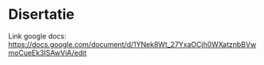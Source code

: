 # Disertatie
Link google docs: https://docs.google.com/document/d/1YNek8Wt_27YxaOCjh0WXatznbBVwmoCueEk3ISAwViA/edit
